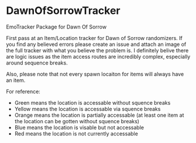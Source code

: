 # DawnOfSorrowTracker
EmoTracker Package for Dawn Of Sorrow

First pass at an Item/Location tracker for Dawn of Sorrow randomizers.  If you find any believed errors please create an issue and attach an image of the full tracker with what you believe the problem is. I definitely belive there are logic issues as the item access routes are incredibly complex, especially around sequence breaks.

Also, please note that not every spawn locaiton for items will always have an item.

For reference:
- Green means the location is accessable without squence breaks
- Yellow means the location is accessable via squence breaks
- Orange means the location is partially accessable (at least one item at the location can be gotten without squence breaks)
- Blue means the location is visable but not accessable
- Red means the location is not currently accessable
